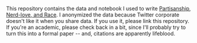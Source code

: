 This repository contains the data and notebook I used to write [Partisanship, Nerd-love, and Race](https://medium.com/@generativist/partisanship-nerd-love-and-race-2aed018f4a16). I anonymized the data because Twitter corporate doesn't like it when you share data. If you use it, please link this repository. If you're an academic, please check back in a bit, since I'll probably try to turn this into a formal paper -- and, citations are apparently lifeblood. 